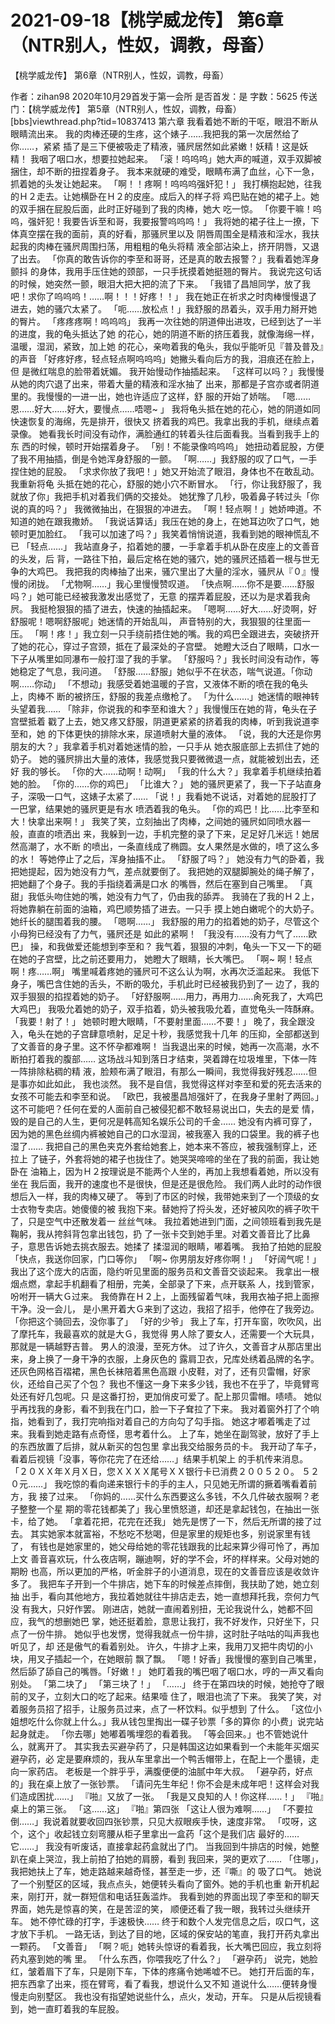 # 2021-09-18【桃学威龙传】 第6章（NTR别人，性奴，调教，母畜）



【桃学威龙传】 第6章（NTR别人，性奴，调教，母畜）



作者：zihan98 2020年10月29首发于第一会所 是否首发：是 字数：5625
传送门：【桃学威龙传】 第5章（NTR别人，性奴，调教，母畜） [bbs]viewthread.php?tid=10837413
第六章
我看着她不断的干呕，眼泪不断从眼睛流出来。
我的肉棒还硬的生疼，这个婊子……我把我的第一次居然给了你……，紧紧 插了是三下便被吸走了精液，骚屄居然如此紧嫩！妖精！这是妖精！
我咽了咽口水，想要拉她起来。
「滚！呜呜呜」她大声的喊道，双手双脚被捆住，却不断的扭捏着身子。
我本来就硬的难受，眼睛布满了血丝，心下一急，抓着她的头发让她起来。
「啊！！疼啊！呜呜呜强奸犯！」
我打横抱起她，往我的Ｈ２走去。让她横卧在Ｈ２的皮座。成后入的样子将 鸡巴贴在她的裙子上。她的双手捆在屁股后面，此时正好碰到了我的肉棒，她大 吃一惊。
「你要干嘛！呜呜，强奸犯！我要告诉至和哥，我要报警呜呜呜！」
我将她的裙子往上一撩，下体真空摆在我的面前，真的好看，那骚屄里以及 阴唇周围全是精液和淫水，我扶起我的肉棒在骚屄周围扫荡，用粗粗的龟头将精 液全部沾染上，挤开阴唇，又退了出去。
「你真的敢告诉你的李至和哥哥，还是真的敢去报警？」我看着她浑身颤抖 的身体，我用手压住她的颈部，一只手抚摸着她挺翘的臀片。
我说完这句话的时候，她突然一颤，眼泪大把大把的流了下来。
「我错了昌旭同学，放了我吧！求你了呜呜呜！……啊！！！好疼！！」
我在她正在祈求之时肉棒慢慢退了进去，她的骚穴太紧了。
「呃……放松点！」我舒服的昂着头，双手用力掰开她的臀片。
「疼疼疼啊！呜呜呜」
我再一次往她的阴道伸出进攻，已经到达了一半的进度，我的龟头抵达了她 的花心，她的阴道不断的挤压着我，就像海绵一样，温暖，湿润，紧致，加上她 的花心，亲吻着我的龟头，我似乎能听见『普及普及』的声音
「好疼好疼，轻点轻点啊呜呜呜」她撇头看向后方的我，泪痕还在脸上，但 是微红喘息的脸带着妩媚。
我开始慢动作抽插起来。
「这样可以吗？」我慢慢从她的肉穴退了出来，带着大量的精液和淫水抽了 出来，那都是子宫亦或者阴道里的。我慢慢的一进一出，她也许适应了这样，舒 服的开始了娇喘。
「嗯……恩……好大……好大，要慢点……唔嗯~ 」
我将龟头抵在她的花心，她的阴道如同快速恢复的海绵，先是排开，很快又 挤着我的鸡巴。我拿出我的手机，继续点着录像。
她看我长时间没有动作，满脸通红的转着头往后面看我。当看到我手上的东 西的时候，顿时开始摆着身子。
「别！不能录像呜呜呜」
她扭动着屁股，方便了我不用抽插，倒是令她浑身舒服的一颤。
「啊……」我舒服的叹了口气，一手捏住她的屁股。
「求求你放了我吧！」她又开始流了眼泪，身体也不在敢乱动。我重新将龟 头抵在她的花心，舒服的她小穴不断冒水。
「行，你让我舒服了，我就放了你」我把手机对着我们俩的交接处。
她犹豫了几秒，吸着鼻子转过头「你说的真的吗？」
我微微抽出，在狠狠的冲进去。
「啊！轻点啊！」她娇呻道。不知道的她在跟我撒娇。
「我说话算话」我压在她的身上，在她耳边吹了口气，她顿时更加脸红。
「我可以加速了吗？」我笑着悄悄说道，我看到她的眼神慌乱不已
「轻点……」
我站直身子，掐着她的腰，一手拿着手机从卧在皮座上的文善音的头发，后 背，一路往下拍，最后定格在她的骚穴，她的骚屄还插着一根与世无争的大鸡巴。
我把我的肉棒抽了出来，骚穴里出了大量的淫水，骚屄从『０』慢慢的闭拢。
「尤物啊……」我心里慢慢赞叹道。
「快点啊……你不是要……舒服吗？」她可能已经被我激发出感觉了，无意 的摆弄着屁股，还以为是求着我肏屄。
我挺枪狠狠的插了进去，快速的抽插起来。
「嗯啊……好大……好烫啊，好舒服呢！嗯啊舒服呢」她迷情的开始乱叫， 声音特别的大，我狠狠的往里面一压。
「啊！疼！」我立刻一只手绕前捂住她的嘴。我的鸡巴全跟进去，突破挤开 了她的花心，穿过子宫颈，抵在了最深处的子宫壁。
她瞪大泛白了眼睛，口水一下子从嘴里如同瀑布一般打湿了我的手掌。
「舒服吗？」我长时间没有动作，等她稳定了气息，我问道。
「舒服……舒服」她似乎不在状态，喘气说道。「你动啊……你动」
「不想动」我感受着她温暖的子宫，又液体不断的喷在我的龟头上，肉棒不 断的被挤压，舒服的我差点缴枪了。
「为什么……」她迷情的眼神转头望着我……
「除非，你说我的和李至和谁大？」我慢慢压在她的背，龟头在子宫壁抵着 戳了上去，她又疼又舒服，阴道更紧紧的挤着我的肉棒，听到我说道李至和，她 的下体更快的排除水来，尿道喷射大量的液体。
「说，我的大还是你男朋友的大？」我拿着手机对着她迷情的脸，一只手从 她衣服底部上去抓住了她的奶子。
她的骚屄排出大量的液体，我感觉我只要微微退一点，就能被划出去，还好 我的够长。
「你的大……动啊！动啊」
「我的什么大？」我拿着手机继续拍着她的脸。
「你的……你的鸡巴」
「比谁大？」
她的骚屄更紧了，我一下子站直身子，深吸一口气，这婊子太紧了……
「说！」我看她不说话，对着她的屁股打了一巴掌，结果她的骚屄更是有水 喷洒着我的龟头。
「你的鸡巴！比……比李至和大！快拿出来啊！」
我笑了笑，立刻抽出了肉棒，之间她的骚屄如同喷水器一般，直直的喷洒出 来，我躲到一边，手机完整的录了下来，足足好几米远！她居然高潮了，水不断 的喷出，一条直线成了椭圆。女人果然是水做的，喷了这么多的水！
等她停止了之后，浑身抽搐不止。
「舒服了吗？」
她没有力气的卧着，我把她提起，因为她没有力气，差点就要倒了。
我把她的双腿脚腕处的绳子解了，把她翻了个身子。我的手指绕着满是口水 的嘴唇，然后在塞到自己嘴里。
「真甜」我低头吻住她的嘴，她没有力气了，仍由我的舔弄。
我骑在了我的Ｈ２上，将她靠躺在前面的油箱，鸡巴顺势插了进去。一只手 摸上她白嫩呢个的大奶子。她纤长的腿围着我的腰。
「嗯啊……」
我舒服的用力的掐着她的奶子，尽管这个小母狗已经没有了力气，骚屄还是 如此的紧啊！
「我没有……没有力气了……欧巴」
操，和我做爱还能想到李至和？
我气着，狠狠的冲刺，龟头一下又一下的砸在她的子宫壁，比之前还要用力， 她瞪大了眼睛，长大嘴巴。
「啊~ 啊！轻点啊！疼……啊」
嘴里喊着疼她的骚屄可不这么认为啊，水再次泛滥起来。
我低下身子，嘴巴含住她的舌头，不断的吸允，手机此时已经被我扔到了一 边了，我的双手狠狠的掐捏着她的奶子。
「好舒服啊……用力，再用力……肏死我了，大鸡巴大鸡巴」
我吸允着她的奶子，双手掐着，奶头被我吸允着，直觉龟头一阵酥麻。
「我要！射了！」
她顿时瞪大眼睛，「不要射里面……不要！」
晚了，我全跟没入，龟头在她的子宫肆意喷射，足足十秒，我感觉我十几年 的压抑，全部都送到了文善音的身子里。这不怀孕都难啊！
当我退出来的时候，她再一次高潮，水不断拍打着我的腹部……
这场战斗知到落日才结束，哭着蹲在垃圾堆里，下体一阵一阵排除粘稠的精 液，脸颊布满了眼泪，有那么一瞬间，我觉得我好残忍……但是事亦如此如此， 我也淡然。
我不是自信，我觉得这样对李至和爱的死去活来的女孩不可能去和李至和说。
「欧巴，我被墨昌旭强奸了，在我身子里射了两回。」
这不可能吧？任何在爱的人面前自己被侵犯都不敢轻易说出口，失去的是爱 情，毁的是自己的人生，更何况是韩高知名娱乐公司的千金……
她没有内裤可穿了，因为她的黑色丝绸内裤被她自己的口水湿润，被我塞入 我的口袋里。我的裤子也湿了……
我把自己的黑色夹克外套给她套上，她本来不答应，被我强制穿上，还拉上 了链子，外套将她的裙子也拢住了。她哭哭啼啼的坐在了我的前面，我让她卧在 油箱上，因为Ｈ２按理说是不能两个人坐的，再加上我想看着她，所以没有坐在 我后面，我开的速度也不是很快，但是还是很危险。
我们两人此时的动作很想后入一样，我的肉棒又硬了。
等到了市区的时候，我带她来到了一个顶级的女士衣物专卖店。她傻傻的被 我抱下来。替她捋了捋头发，还好被风吹的裤子吹干了，只是空气中还散发着一 丝丝气味。
我拉着她进到门面，之间领班看到我先是鞠躬，我从挎斜背包拿出钱包，扔 了一张卡交到她手里。对着文善音比了比鼻子，意思告诉她去挑衣服去。她揉了 揉湿润的眼睛，嘟着嘴。
我拍了拍她的屁股「快点，我送你回家，门口等你」
「啊~ 你男朋友好疼你啊！」
「好阔气呢！」
我出了这个庞大的店面，隐约听见里面的服务员和文善音交谈起来。
我拿出一根烟点燃，拿起手机翻看了相册，完美，全部录了下来，点开联系 人，找到管家，吩咐开一辆大Ｇ过来。
我倚靠在Ｈ２上，上面残留着气味，我用衣袖子把上面擦干净。没一会儿， 是小黑开着大Ｇ来到了这边，我招了招手，他停在了我旁边。
「你把这个骑回去，没你事了」
「好的少爷」
我上了车，打开车窗，吹吹风，出了摩托车，我最喜欢的就是大Ｇ，我觉得 男人除了要女人，还需要一个大玩具，那就是一辆越野吉普。
男人的浪漫，至死方休。
过了许久，文善音才从那店里出来，身上换了一身干净的衣服，上身灰色的 露肩卫衣，兄库处绣着品牌的名字。还灰色网格百褶裙，黑色长袜陪着黑色高跟 小皮鞋，对了，还有贝雷帽，好家伙，还给自己买了个包？
我也不懂这一身下来多少钱，我也不在乎了，毕竟臂弯处还有好几包呢。只 是这番打扮，更加俏皮可爱了。配上那贝雷帽。啧啧。
她似乎再找我的身影，看不到我在门口，脸一下子耷拉了下来。
我对着窗外打了个响指，她看到了，我打完响指对着自己的方向勾了勾手指。
她这才嘟着嘴走了过来。我看到她走路有点奇怪，思考着什么。
上了车，她坐在副驾驶，放好了手上的东西放置了后排，就从新买的包包里 拿出我交给服务员的卡。
我开动了车子，看着后视镜「没事，等你花完了在还给……」结果手机架上 的手机传来消息。
「２０ＸＸ年Ｘ月Ｘ日，您ＸＸＸＸ尾号ＸＸ银行卡已消费２００５２０。
５２０元……」
我吃惊的看向递来银行卡的手的主人，只见她无所谓的撅着嘴看着前方，我 接了过来。
「你妈的……买什么东西要这么多钱，不久几件破衣服啊？老子整整一个星 期的零花钱都美了」我心里愤怒道，却还是拿起钱包，在抽出一张卡，给了她。
「拿着花把，花完在还我」
她先是愣了一下，然后无所谓的接了过去。
其实她家本就富裕，不愁吃不愁喝，但是家里的规矩也多，别说家里有钱了， 有钱也是她家里的，她父母给她的零花钱跟我的比起来算少得可怜了，再加上文 善音喜欢玩，什么夜店啊，蹦迪啊，好的学不会，坏的样样来。父母对她的期盼 也高，所以更加的严格，听金胖子的小道消息，现在的文善音应该是收敛许多了。
我把车子开到一个牛排店，她下车的时候差点摔倒，我扶助了她，她立刻抽 出手，看向其他地方，我拉着她就往牛排店走去，她一直想拜托我，奈何力气没 有我大，只好作罢。
刚进店，她就一直闹着别扭，无论我说什么，她都不回应，我气的想删她巴 掌，她还挺着脸，意思让我打，我不好发作，只好坐下，只点了一份牛排。
她似乎也发愣，觉得我就点一份牛排，这时肚子咕咕的叫声我也听见了，却 还是傲气的看着别处。
许久，牛排才上来，我用刀叉把牛肉切的小块，用叉子插起一个，在她眼前 飘了飘。
「嗯！好香」我慢慢的塞到自己嘴里，然后舔了舔自己的嘴唇。「好嫩！」
她盯着我的嘴巴咽了咽口水，哼的一声又看向别处。
「第二块了」
「第三块了！」
「……」
终于在第四块的时候，她抢夺了眼前的叉子，立刻大口的吃了起来。结果噎 住了，眼泪也流了下来。
我笑了笑，对着服务员招了招手，让服务员过来，点了一杯饮料。似乎想到 了什么。
「这位小姐想吃什么你就上什么。」我从钱包里掏出一碟子钞票「多的算你 的小费」说完站起身就走。
「你去哪」她嘟着嘴埋怨的看着我。
「等会回来。」也不管她说什么，就离开了。
其实我去买避孕药了，只是韩国这边如果看到一个未能年买烟买避孕药，必 定是要麻烦的，我从车里拿出一个鸭舌帽带上，在配上一个墨镜，走向一家药店。
老板是一个胖乎乎，满腹便便的油腻中年大叔。
「避孕药，好点的」我在桌上放了一张钞票。
「请问先生年纪！你不会是未成年吧！这样会对我们造成困扰……」
『啪』又放了一张。
「我是又良知的人！你这样……！」
『啪』桌上的第三张。
「这……这」
『啪』第四张
「这让人很为难啊……」
「不要拉倒……」我说着就要收回四张钞票，只见大叔眼疾手快，速度非常。
「哎呀，这个，这个」收起钱立刻弯腰从柜子里拿出一盒药「这个是我们店 最好的……它……」
我没有听废话，直接拿起药盒就出了门。
当我回到牛排店的时候，她整趴在桌上哭泣，我上前拍了拍她的肩膀，看到 我回来，哭的更欢了……
「住哪」，我把她扶上了车，她走路越来越奇怪，甚至走一步，还『嘶』的 吸了口气。
她说了一个别墅区的区域，我点点头，她便转头看向了窗外。她的手机也重 新开机起来，刚打开，就一群短信和电话狂轰滥炸。
我看到她的界面出现了李至和的聊天界面，她先是惊喜的笑，在是苦涩的笑， 顺便还看了我一眼，我转过头继续开车。
她不停忙碌的打字，手速极快……
终于和数个人发完信息之后，叹口气，这才放下手机。
一路无话，到达了目的地，区域的保安站的笔直，我打开药丸拿出一颗药。
「文善音」
「啊？呃」她转头惊讶的看着我，长大嘴巴回应，我立刻将药丸塞到她的嘴 里。
「什么东西，你喂我吃了什么？」
「避孕药」
说完，她脸红，皱着眉下了车，只是刚下车，下体的疼痛令她唏嘘不已。
她打开后面的车，把东西拿了出来，揽在臂弯，看了看我，想说什么又不知 道说什么……便转身慢慢走向别墅区。
我也没有指望她说些什么，点火，发动，开车。
只是从后视镜看到，她一直盯着我的车屁股。



